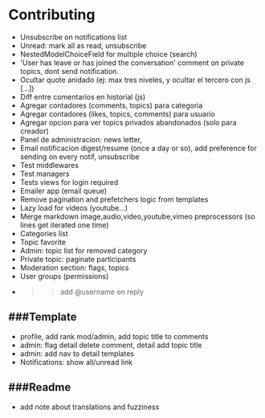 **Contributing**
==================

* Unsubscribe on notifications list
* Unread: mark all as read, unsubscribe
* NestedModelChoiceField for multiple choice (search)
* 'User has leave or has joined the conversation' comment on private topics, dont send notification.
* Ocultar quote anidado (ej: max tres niveles, y ocultar el tercero con js [...])
* Diff entre comentarios en historial (js)
* Agregar contadores (comments, topics) para categoria
* Agregar contadores (likes, topics, comments) para usuario
* Agregar opcion para ver topics privados abandonados (solo para creador)
* Panel de administracion: news letter,
* Email notificacion digest/resume (once a day or so),
  add preference for sending on every notif, unsubscribe
* Test middlewares
* Test managers
* Tests views for login required
* Emailer app (email queue)
* Remove pagination and prefetchers logic from templates
* Lazy load for videos (youtube...)
* Merge markdown image,audio,video,youtube,vimeo preprocessors (so lines get iterated one time)
* Categories list
* Topic favorite
* Admin: topic list for removed category
* Private topic: paginate participants
* Moderation section: flags, topics
* User groups (permissions)
* >> add @username on reply


###Template
--------------
* profile, add rank mod/admin, add topic title to comments
* admin: flag detail delete comment, detail add topic title
* admin: add nav to detail templates
* Notifications: show all/unread link


###Readme
-----------
* add note about translations and fuzziness
